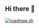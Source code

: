 ## Hi there 👋
[![roadmap.sh](https://roadmap.sh/card/wide/6726af7331d65c235d49b5f0?variant=dark&roadmaps=full-stack%2Ccomputer-science)](https://roadmap.sh)
<!--
**traejiik/traejiik** is a ✨ _special_ ✨ repository because its `README.md` (this file) appears on your GitHub profile.

Here are some ideas to get you started:

- 🔭 I’m currently working on ...
- 🌱 I’m currently learning ...
- 👯 I’m looking to collaborate on ...
- 🤔 I’m looking for help with ...
- 💬 Ask me about ...
- 📫 How to reach me: ...
- 😄 Pronouns: ...
- ⚡ Fun fact: ...
-->
